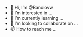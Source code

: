 - 👋 Hi, I’m @Banoiovw
- 👀 I’m interested in ...
- 🌱 I’m currently learning ...
- 💞️ I’m looking to collaborate on ...
- 📫 How to reach me ...

<!---
Banoiovw/Banoiovw is a ✨ special ✨ repository because its `README.md` (this file) appears on your GitHub profile.
You can click the Preview link to take a look at your changes.
--->
